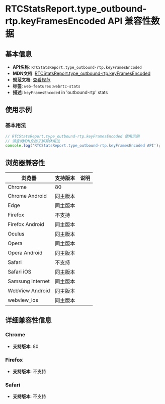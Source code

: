# RTCStatsReport.type_outbound-rtp.keyFramesEncoded API 兼容性数据

## 基本信息

- **API名称**: `RTCStatsReport.type_outbound-rtp.keyFramesEncoded`
- **MDN文档**: [RTCStatsReport.type_outbound-rtp.keyFramesEncoded](https://developer.mozilla.org/docs/Web/API/RTCOutboundRtpStreamStats/keyFramesEncoded)
- **规范文档**: [查看规范](https://w3c.github.io/webrtc-stats/#dom-rtcoutboundrtpstreamstats-keyframesencoded)
- **标签**: `web-features:webrtc-stats`
- **描述**: `keyFramesEncoded` in 'outbound-rtp' stats

## 使用示例

### 基本用法

```javascript
// RTCStatsReport.type_outbound-rtp.keyFramesEncoded 使用示例
// 请查阅MDN文档了解具体用法
console.log('RTCStatsReport.type_outbound-rtp.keyFramesEncoded API');
```

## 浏览器兼容性

| 浏览器 | 支持版本 | 说明 |
|--------|----------|------|
| Chrome | 80 |  |
| Chrome Android | 同主版本 |  |
| Edge | 同主版本 |  |
| Firefox | 不支持 |  |
| Firefox Android | 同主版本 |  |
| Oculus | 同主版本 |  |
| Opera | 同主版本 |  |
| Opera Android | 同主版本 |  |
| Safari | 不支持 |  |
| Safari iOS | 同主版本 |  |
| Samsung Internet | 同主版本 |  |
| WebView Android | 同主版本 |  |
| webview_ios | 同主版本 |  |

## 详细兼容性信息

### Chrome

- **支持版本**: 80

### Firefox

- **支持版本**: 不支持

### Safari

- **支持版本**: 不支持

